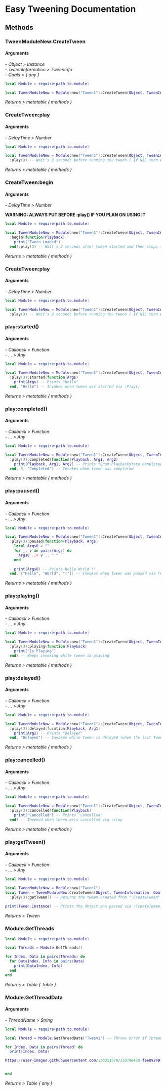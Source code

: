 # Easy Tweening Documentation

## Methods

### TweenModuleNew:CreateTween
#### Arguments
*- Object > Instance* <br/>
*- TweenInformation > TweenInfo* <br/>
*- Goals > { any }* <br/>

```lua
local Module = require(path.to.module)

local TweenModuleNew = Module:new("Tween1"):CreateTween(Object, TweenInformation, Goals)
```

*Returns > metatable { methods }*

### CreateTween:play
#### Arguments
*- DelayTime > Number* <br />

```lua
local Module = require(path.to.module)

local TweenModuleNew = Module:new("Tween1"):CreateTween(Object, TweenInformation, Goals)
  :play(3) -- Wait's 3 seconds before running the tween ( If NIL then will wait 0 seconds)
```

*Returns > metatable { methods }*

### CreateTween:begin
#### Arguments
*- DelayTime > Number* <br />

**WARNING: ALWAYS PUT BEFORE :play() IF YOU PLAN ON USING IT**
```lua
local Module = require(path.to.module)

local TweenModuleNew = Module:new("Tween1"):CreateTween(Object, TweenInformation, Goals)
  :begin(function(Playback)
    print("Tween Loaded")
  end):play(3) -- Wait's 3 seconds after tween started and then stops it ( If NIL then will wait 0 seconds)
```

*Returns > metatable { methods }*

### CreateTween:play
#### Arguments
*- DelayTime > Number* <br />

```lua
local Module = require(path.to.module)

local TweenModuleNew = Module:new("Tween1"):CreateTween(Object, TweenInformation, Goals)
  :play(3) -- Wait's 3 seconds before running the tween ( If NIL then will wait 0 seconds)
```

### play:started()
#### Arguments
*- Callback > Function* <br />
*- ... > Any* <br />

```lua
local Module = require(path.to.module)

local TweenModuleNew = Module:new("Tween1"):CreateTween(Object, TweenInformation, Goals)
  :play(3):started(function(Args)
    print(Args) -- Prints "Hello"
  end, "Hello") -- Invokes when tween was started via :Play()
```

*Returns > metatable { methods }*

### play:completed()
#### Arguments
*- Callback > Function* <br />
*- ... > Any* <br />

```lua
local Module = require(path.to.module)

local TweenModuleNew = Module:new("Tween1"):CreateTween(Object, TweenInformation, Goals)
  :play(3):completed(function(Playback, Arg1, Arg2)
    print(Playback, Arg1, Arg2) -- Prints "Enum.PlaybackState.Completed 5 Completed"
  end, 5, "Completed") -- Invokes when tween was completed
```

*Returns > metatable { methods }*

### play:paused()
#### Arguments
*- Callback > Function* <br />
*- ... > Any* <br />

```lua
local Module = require(path.to.module)

local TweenModuleNew = Module:new("Tween1"):CreateTween(Object, TweenInformation, Goals)
  :play(3):paused(function(Playback, Args)
    local ArgsO = ""
    for _, v in pairs(Args) do
      ArgsO ..= v .. " "
    end
    
    print(ArgsO) -- Prints Hello World !"
  end, {"Hello", "World", "!"}) -- Invokes when tween was paused via Tween:Pause()
```

*Returns > metatable { methods }*

### play:playing()
#### Arguments
*- Callback > Function* <br />
*- ... > Any* <br />

```lua
local Module = require(path.to.module)

local TweenModuleNew = Module:new("Tween1"):CreateTween(Object, TweenInformation, Goals)
  :play(3):playing(function(Playback)
    print("Is Playing")
  end) -- Keeps invoking while tween is playing
```

*Returns > metatable { methods }*

### play:delayed()
#### Arguments
*- Callback > Function* <br />
*- ... > Any* <br />

```lua
local Module = require(path.to.module)

local TweenModuleNew = Module:new("Tween1"):CreateTween(Object, TweenInformation, Goals)
  :play(3):delayed(fucntion(Playback, Arg1)
    print(Arg1) -- Prints "Delayed"
  end, "Delayed") -- Invokes while tween is delayed (when the last TweenInfo option is running and the tween hasn't started)
```

*Returns > metatable { methods }*

### play:cancelled()
#### Arguments
*- Callback > Function* <br />
*- ... > Any* <br />

```lua
local Module = require(path.to.module)

local TweenModuleNew = Module:new("Tween1"):CreateTween(Object, TweenInformation, Goals)
  :play(3):cancelled(function(Playback)
    print("Cancelled") -- Prints "Cancelled"
  end) -- Invoked when tween gets cancelled via :stop
```

*Returns > metatable { methods }*

### play:getTween()
#### Arguments
*- Callback > Function* <br />
*- ... > Any* <br />

```lua
local Module = require(path.to.module)

local TweenModuleNew = Module:new("Tween1")
local Tween = TweenModuleNew:CreateTween(Object, TweenInformation, Goals)
  :play(3):getTween() -- Returns the tween created from ":CreateTween"
  
print(Tween.Instance) -- Prints the Object you passed via :CreateTween
```

*Returns > Tween*

### Module.GetThreads

```lua
local Module = require(path.to.module)

local Threads = Module.GetThreads()

for Index, Data in pairs(Threads) do
  for DataIndex, Info in pairs(Data)
    print(DataIndex, Info)
  end
end
```

*Returns > Table { Table }*

### Module.GetThreadData
#### Arguments
*- ThreadName > String*

```lua
local Module = require(path.to.module)

local Thread = Module.GetThreadData("Tween1") -- Throws error if Thread Name doesn't exist

for Index, Data in pairs(Thread) do
  print(Index, Data)

https://user-images.githubusercontent.com/130311879/230796480-fee89249-6b1b-4426-bfaa-6a68d4919905.mp4


end
```

*Returns > Table { any }*
